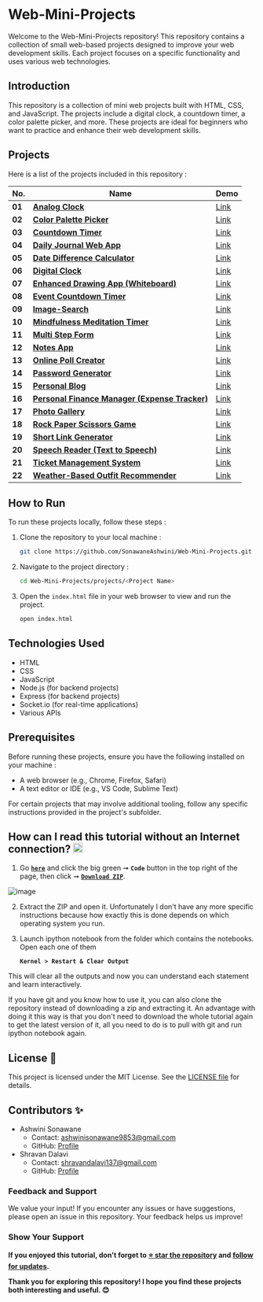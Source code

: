 # Web-Mini-Projects
Welcome to the Web-Mini-Projects repository! This repository contains a collection of small web-based projects designed to improve your web development skills. Each project focuses on a specific functionality and uses various web technologies.

## Introduction
This repository is a collection of mini web projects built with HTML, CSS, and JavaScript. The projects include a digital clock, a countdown timer, a color palette picker, and more. These projects are ideal for beginners who want to practice and enhance their web development skills.

## Projects
Here is a list of the projects included in this repository :

| **No.** | **Name** |  **Demo** |
| ------- | -------- | -------- | 
|  **01** | [**Analog Clock**](https://github.com/SonawaneAshwini/Web-Mini-Projects/tree/main/projects/Analog%20Clock) | [Link](https://4nz2kd.csb.app/) | 
|  **02** | [**Color Palette Picker**](https://github.com/SonawaneAshwini/Web-Mini-Projects/tree/main/projects/Color%20Palette%20Picker) | [Link](https://codepen.io/Ashwini-Sonawane/pen/dyBWwBK) | 
|  **03** | [**Countdown Timer**](https://github.com/SonawaneAshwini/Web-Mini-Projects/tree/main/projects/Countdown%20Timer)  | [Link](https://codepen.io/Ashwini-Sonawane/pen/xxodMKp) | 
|  **04** | [**Daily Journal Web App**](https://github.com/SonawaneAshwini/Web-Mini-Projects/tree/main/projects/Daily%20Journal%20Web%20App)  | [Link](https://codepen.io/Ashwini-Sonawane/pen/MYgrrZv) |
|  **05** | [**Date Difference Calculator**](https://github.com/SonawaneAshwini/Web-Mini-Projects/tree/main/projects/Date%20Calculate)  | [Link](https://codepen.io/Ashwini-Sonawane/pen/gbYooqO) | 
|  **06** | [**Digital Clock**](https://github.com/SonawaneAshwini/Web-Mini-Projects/tree/main/projects/Digital%20Clock)  | [Link](https://codepen.io/Ashwini-Sonawane/pen/XWLZNXG) | 
|  **07** | [**Enhanced Drawing App (Whiteboard)**](https://github.com/SonawaneAshwini/Web-Mini-Projects/tree/main/projects/Enhanced%20Drawing%20App%20(Whiteboard))  | [Link](https://tynvtx.csb.app/) |
|  **08** | [**Event Countdown Timer**](https://github.com/SonawaneAshwini/Web-Mini-Projects/tree/main/projects/Event%20Countdown%20Timer)  | [Link](https://codepen.io/Ashwini-Sonawane/pen/PwYEELw) | 
|  **09** | [**Image-Search**](https://github.com/SonawaneAshwini/Web-Mini-Projects/tree/main/projects/Image-Search)  | [Link](https://codepen.io/Ashwini-Sonawane/pen/oNrEYLX) | 
|  **10** | [**Mindfulness Meditation Timer**](https://github.com/SonawaneAshwini/Web-Mini-Projects/tree/main/projects/Mindfulness%20Meditation%20Timer) |[Link](https://57ymkh.csb.app/) | 
|  **11** | [**Multi Step Form**](https://github.com/SonawaneAshwini/Web-Mini-Projects/tree/main/projects/Multi%20Step%20Form)  | [Link](https://7wn8dp.csb.app/) | 
|  **12** | [**Notes App**](https://github.com/SonawaneAshwini/Web-Mini-Projects/tree/main/projects/Notes%20App)  | [Link](https://codepen.io/Ashwini-Sonawane/pen/rNEXaRe) |
|  **13** | [**Online Poll Creator**](https://github.com/SonawaneAshwini/Web-Mini-Projects/tree/main/projects/Online%20Poll%20Creator)  | [Link](https://57ymkh.csb.app/) | 
|  **14** | [**Password Generator**](https://github.com/SonawaneAshwini/Web-Mini-Projects/tree/main/projects/Password%20Generator)  | [Link](https://codepen.io/Ashwini-Sonawane/pen/yLdmydN) |
|  **15** | [**Personal Blog**](https://github.com/SonawaneAshwini/Web-Mini-Projects/tree/main/projects/Personal%20Blog)  | [Link](https://tsr2xq.csb.app/index.html) | 
|  **16** | [**Personal Finance Manager (Expense Tracker)**](https://github.com/SonawaneAshwini/Web-Mini-Projects/tree/main/projects/Personal%20Finance%20Manager)  | [Link](https://7t8kht.csb.app/) |
|  **17** | [**Photo Gallery**](https://github.com/SonawaneAshwini/Web-Mini-Projects/tree/main/projects/Photo%20Gallery)  | [Link](https://lf36l9.csb.app/) |
|  **18** | [**Rock Paper Scissors Game**](https://github.com/SonawaneAshwini/Web-Mini-Projects/tree/main/projects/Rock%20Paper%20Scissor%20Game)  | [Link](https://codepen.io/Ashwini-Sonawane/pen/PwYEEgw) | 
|  **19** | [**Short Link Generator**](https://github.com/SonawaneAshwini/Web-Mini-Projects/tree/main/projects/Short%20Link%20Generator)  | [Link](https://qws2hl.csb.app/) 
|  **20** | [**Speech Reader (Text to Speech)**](https://github.com/SonawaneAshwini/Web-Mini-Projects/tree/main/projects/Speech%20Reader%20(Text%20to%20Speech%20))| [Link](https://k8xj9s.csb.app/) | 
|  **21** | [**Ticket Management System**](https://github.com/SonawaneAshwini/Web-Mini-Projects/tree/main/projects/Ticket%20Management)  | [Link](https://2jt5ft.csb.app/) | 
|  **22** | [**Weather-Based Outfit Recommender**](https://github.com/SonawaneAshwini/Web-Mini-Projects/tree/main/projects/Weather%20Based%20Outfit%20Recommender)  | [Link](https://fhrwcx.csb.app/) |


## How to Run
To run these projects locally, follow these steps :
1. Clone the repository to your local machine :
    ```bash
    git clone https://github.com/SonawaneAshwini/Web-Mini-Projects.git

    ```

2. Navigate to the project directory :
    ```bash
    cd Web-Mini-Projects/projects/<Project Name>
    ```
    
3. Open the `index.html` file in your web browser to view and run the project.
    ```bash
    open index.html
    ```
    

## Technologies Used
- HTML
- CSS
- JavaScript
- Node.js (for backend projects)
- Express (for backend projects)
- Socket.io (for real-time applications)
- Various APIs

## Prerequisites
Before running these projects, ensure you have the following installed on your machine :
- A web browser (e.g., Chrome, Firefox, Safari)
- A text editor or IDE (e.g., VS Code, Sublime Text)

For certain projects that may involve additional tooling, follow any specific instructions provided in the project's subfolder.

## How can I read this tutorial without an Internet connection? <img alt="GIF" src="https://github.com/TheDudeThatCode/TheDudeThatCode/blob/master/Assets/hmm.gif" width="20" />

1. Go [**`here`**](https://github.com/SonawaneAshwini/Web-Mini-Projects) and click the big green ➞  **`Code`** button in the top right of the page, then click ➞ [**`Download ZIP`**](https://github.com/SonawaneAshwini/Web-Mini-Projects/archive/refs/heads/main.zip).

 ![image](https://github.com/user-attachments/assets/5872155c-023d-4046-8a71-0e9bf72d58e1)


2. Extract the ZIP and open it. Unfortunately I don't have any more specific instructions because how exactly this is done depends on which operating system you run.
    
3. Launch ipython notebook from the folder which contains the notebooks. Open each one of them
  
    **`Kernel > Restart & Clear Output`**
    
This will clear all the outputs and now you can understand each statement and learn interactively.

If you have git and you know how to use it, you can also clone the repository instead of downloading a zip and extracting it. An advantage with doing it this way is that you don't need to download the whole tutorial again to get the latest version of it, all you need to do is to pull with git and run ipython notebook again.

## License 📜
This project is licensed under the MIT License. See the [LICENSE file](https://github.com/SonawaneAshwini/Web-Mini-Projects/blob/main/LICENSE) for details.

## Contributors ✨
- Ashwini Sonawane
  - Contact: ashwinisonawane9853@gmail.com
  - GitHub: [Profile](https://github.com/SonawaneAshwini)
- Shravan Dalavi
  - Contact: shravandalavi137@gmail.com
  - GitHub: [Profile]( https://github.com/ShravanDalavi)


### Feedback and Support
We value your input! If you encounter any issues or have suggestions, please open an issue in this repository. Your feedback helps us improve!

### Show Your Support
**If you enjoyed this tutorial, don't forget to [⭐ star the repository](https://github.com/SonawaneAshwini/Web-Mini-Projects) and [follow for updates](https://github.com/SonawaneAshwini).**

**Thank you for exploring this repository! I hope you find these projects both interesting and useful. 😊**
